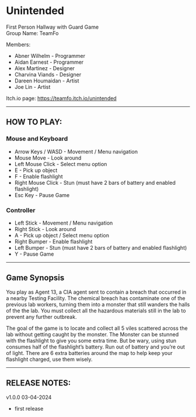 # Unintended
First Person Hallway with Guard Game <br />
Group Name: TeamFo <br />

Members:<br />
* Abner Wilhelm - Programmer<br />
* Aidan Earnest - Programmer<br />
* Alex Martinez - Designer<br />
* Charvina Viands - Designer<br />
* Dareen Houmaidan - Artist<br />
* Joe Lin - Artist<br />

Itch.io page: https://teamfo.itch.io/unintended <br />

-------------------------------------------

## HOW TO PLAY:<br />

### Mouse and Keyboard<br />
- Arrow Keys / WASD - Movement / Menu navigation<br />
- Mouse Move - Look around<br />
- Left Mouse Click - Select menu option<br />
- E - Pick up object<br />
- F - Enable flashlight<br />
- Right Mouse Click - Stun (must have 2 bars of battery and enabled flashlight)<br />
- Esc Key - Pause Game<br />

### Controller<br />
- Left Stick - Movement / Menu navigation<br />
- Right Stick - Look around<br />
- A - Pick up object / Select menu option<br />
- Right Bumper - Enable flashlight<br />
- Left Bumper - Stun (must have 2 bars of battery and enabled flashlight)<br />
- Y - Pause Game<br />

-------------------------------------------

## Game Synopsis <br />

You play as Agent 13, a CIA agent sent to contain a breach that occurred 
in a nearby Testing Facility. The chemical breach has contaminate one of 
the previous lab workers, turning them into a monster that still wanders 
the halls of the the lab. You must collect all the hazardous materials 
still in the lab to prevent any further outbreak.<br />

The goal of the game is to locate and collect all 5 viles scattered across 
the lab without getting caught by the monster. The Monster can be stunned 
with the flashlight to give you some extra time. But be wary, using stun 
consumes half of the flashlight’s battery. Run out of battery and you’re 
out of light. There are 6 extra batteries around the map to help keep your 
flashlight charged, use them wisely.<br />

-------------------------------------------


## RELEASE NOTES: <br />

v1.0.0 03-04-2024<br />
- first release<br />
